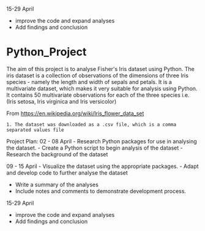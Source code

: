 
15-29 April
  - improve the code and expand analyses
  - Add findings and conclusion
# Python_Project
The aim of this project is to analyse Fisher's Iris dataset using Python. The iris dataset is a collection of observations of the dimensions of three Iris species - namely the length and width of sepals and petals.  It is a multivariate dataset, which makes it very suitable for analysis using Python. It contains 50 multivariate observations for each of the three species i.e. 
(Iris setosa, Iris virginica and Iris versicolor)

From <https://en.wikipedia.org/wiki/Iris_flower_data_set> 

	1. The dataset was downloaded as a .csv file, which is a comma separated values file

Project Plan:
02 - 08 April
	- Research Python packages for use in analysing the dataset.
     -     Create a Python script to begin analysis of the dataset
     -     Research the background of the dataset

09 - 15 April
    - Visualize the dataset using the appropriate packages.
    -  Adapt and develop code to further analyse the dataset
   -  Write a summary of the analyses
   - Include notes and comments to demonstrate development process.

15-29 April
  - improve the code and expand analyses
  - Add findings and conclusion

